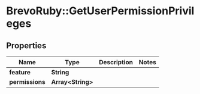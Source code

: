 # BrevoRuby::GetUserPermissionPrivileges

## Properties
Name | Type | Description | Notes
------------ | ------------- | ------------- | -------------
**feature** | **String** |  | 
**permissions** | **Array&lt;String&gt;** |  | 


